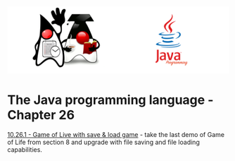 ![](/assets/javarepologo.png)

# The Java programming language - Chapter 26

[10.26.1 - Game of Live with save & load game]() - take the last demo of Game of Life from section 8 and upgrade with file saving and file loading capabilities.
